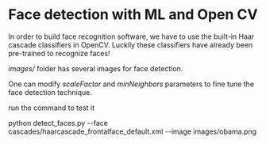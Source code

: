 # Face detection with ML and Open CV

In order to build face recognition software, we have to use the built-in Haar cascade classifiers in OpenCV. Luckily these classifiers have already been pre-trained to recognize faces!

*images/* folder has several images for face detection. 

One can modify *scaleFactor* and *minNeighbors* parameters to fine tune the face detection technique.

run the command to test it

python detect_faces.py --face cascades/haarcascade_frontalface_default.xml --image images/obama.png
